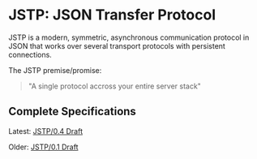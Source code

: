 JSTP: JSON Transfer Protocol
============================

JSTP is a modern, symmetric, asynchronous communication protocol in JSON that works over several transport protocols with persistent connections.

The JSTP premise/promise: 

> "A single protocol accross your entire server stack"

Complete Specifications
-----------------------

Latest: [JSTP/0.4 Draft](version/0.4/index.md)

Older: [JSTP/0.1 Draft](version/0.1/index.md)
